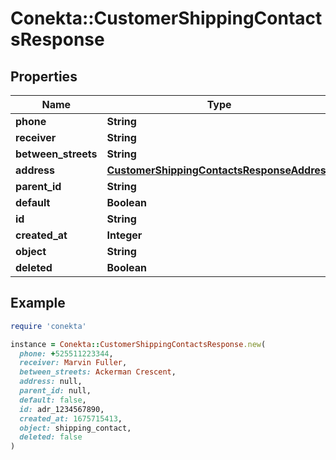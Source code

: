 # Conekta::CustomerShippingContactsResponse

## Properties

| Name | Type | Description | Notes |
| ---- | ---- | ----------- | ----- |
| **phone** | **String** |  | [optional] |
| **receiver** | **String** |  | [optional] |
| **between_streets** | **String** |  | [optional] |
| **address** | [**CustomerShippingContactsResponseAddress**](CustomerShippingContactsResponseAddress.md) |  | [optional] |
| **parent_id** | **String** |  | [optional] |
| **default** | **Boolean** |  | [optional] |
| **id** | **String** |  | [optional] |
| **created_at** | **Integer** |  | [optional] |
| **object** | **String** |  | [optional] |
| **deleted** | **Boolean** |  | [optional] |

## Example

```ruby
require 'conekta'

instance = Conekta::CustomerShippingContactsResponse.new(
  phone: +525511223344,
  receiver: Marvin Fuller,
  between_streets: Ackerman Crescent,
  address: null,
  parent_id: null,
  default: false,
  id: adr_1234567890,
  created_at: 1675715413,
  object: shipping_contact,
  deleted: false
)
```

